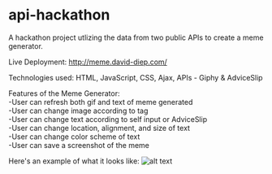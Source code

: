 # api-hackathon
A hackathon project utlizing the data from two public APIs to create a meme generator.  

Live Deployment: http://meme.david-diep.com/  

Technologies used: HTML, JavaScript, CSS, Ajax, APIs - Giphy & AdviceSlip

Features of the Meme Generator:  
-User can refresh both gif and text of meme generated  
-User can change image according to tag  
-User can change text according to self input or AdviceSlip  
-User can change location, alignment, and size of text  
-User can change color scheme of text  
-User can save a screenshot of the meme  

Here's an example of what it looks like: ![alt text](https://imgur.com/a/9Xq34ah "Meme Generator") 
